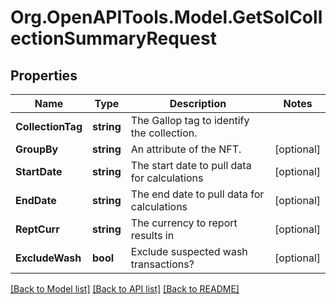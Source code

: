 # Org.OpenAPITools.Model.GetSolCollectionSummaryRequest

## Properties

Name | Type | Description | Notes
------------ | ------------- | ------------- | -------------
**CollectionTag** | **string** | The Gallop tag to identify the collection. | 
**GroupBy** | **string** | An attribute of the NFT. | [optional] 
**StartDate** | **string** | The start date to pull data for calculations | [optional] 
**EndDate** | **string** | The end date to pull data for calculations | [optional] 
**ReptCurr** | **string** | The currency to report results in | [optional] 
**ExcludeWash** | **bool** | Exclude suspected wash transactions? | [optional] 

[[Back to Model list]](../README.md#documentation-for-models) [[Back to API list]](../README.md#documentation-for-api-endpoints) [[Back to README]](../README.md)

